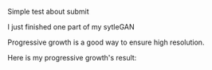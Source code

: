 Simple test about submit

I just finished one part of my sytleGAN

Progressive growth is a good way to ensure high resolution.

Here is my progressive growth's result:

